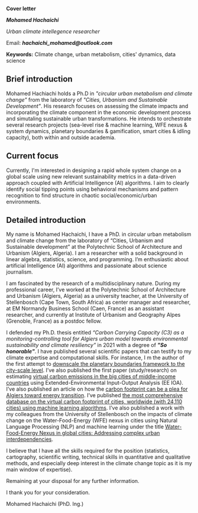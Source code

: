 **Cover letter**

**_Mohamed Hachaichi_**

_Urban climate intellegence researcher_

Email: **_hachaichi_mohamed@outlook.com_**

**Keywords:** 
Climate change, urban metabolism, cities' dynamics, data science  

## Brief introduction 

Mohamed Hachiachi holds a Ph.D in *"circular urban metabolism and climate change"* from the laboratory of *"Cities, Urbanism and Sustainable Development"*. His research focuses on assessing the climate impacts and incorporating the climate component in the economic development process and simutaling sustainable urban transformations. He intends to orchestrate several research projects (sea-level rise & machine learning, WFE nexus & system dynamics, planetary boundaries & gamification, smart cities & idling capacity), both within and outside academia.

## Current focus 

Currently, I'm interested in designing a rapid whole system change on a global scale using new relevant sustainability metrics in a data-driven approach coupled with Artificial Intelligence (AI) algorithms. I aim to clearly identify social tipping points using behavioral mechanisms and pattern recognition to find structure in chaotic social/economic/urban environments.

## Detailed introduction 

My name is Mohamed Hachaichi, I have a PhD. in circular urban metabolism and climate change from the laboratory of “Cities, Urbanism and Sustainable development” at the Polytechnic School of Architecture and Urbanism (Algiers, Algeria). I am a researcher with a solid background in linear algebra, statistics, science, and programming. I’m enthusiastic about artificial Intelligence (AI) algorithms and passionate about science journalism.


I am fascinated by the research of a multidisciplinary nature. During my professional career, I’ve worked at the Polytechnic School of Architecture and Urbanism (Algiers, Algeria) as a university teacher, at the University of Stellenbosch (Cape Town, South Africa) as center manager and researcher, at EM Normandy Business School (Caen, France) as an assistant researcher, and currently at Institute of Urbanism and Geography Alpes (Grenoble, France) as a postdoc fellow.  


I defended my Ph.D. thesis entitled *“Carbon Carrying Capacity (C3) as a monitoring-controlling tool for Algiers urban model towards environmental sustainability and climate resiliency”* in 2021 with a degree of __*"So honorable"*__. I have published several scientific papers that can testify to my climate expertise and computational skills. For instance, I m the author of the first attempt to [downscale the planetary boundaries framework to the city-scale level](https://www.researchgate.net/publication/338721106_Downscaling_the_planetary_boundaries_Pbs_framework_to_city_scale-level_De-risking_MENA_region's_environment_future). I’ve also published the first paper (study/research) on estimating [virtual carbon emissions in the big cities of middle-income countries](https://www.researchgate.net/publication/354968873_Virtual_carbon_emissions_in_the_big_cities_of_middle-income_countries) using Extended-Environmental Input-Output Analysis (EE IOA). I’ve also published an article on how the [carbon footprint can be a plea for Algiers toward energy transition](https://www.researchgate.net/publication/342503813_The_Carbon_Footprint_Model_as_a_plea_for_Cities_towards_Energy-Transition_The_case_of_Algiers-Algeria). I’ve published [the most comprehensive database on the virtual carbon footprint of cities, worldwide (with 24,110 cities) using machine learning algorithms](https://www.researchgate.net/publication/364769527_Cities_Allocating_climate_change_responsibilities_at_planetary_scale). I’ve also published a work with my colleagues from the University of Stellenbosch on the impacts of climate change on the Water-Food-Energy (WFE) nexus in cities using Natural Language Processing (NLP) and machine learning under the title [Water-Food-Energy Nexus in global cities: Addressing complex urban interdependencies](https://link.springer.com/article/10.1007/s11269-023-03455-7).


I believe that I have all the skills required for the position (statistics, cartography, scientific writing, technical skills in quantitative and qualitative methods, and especially deep interest in the climate change topic as it is my main window of expertise). 

Remaining at your disposal for any further information.

I thank you for your consideration.


Mohamed Hachaichi
(PhD. Ing.)


